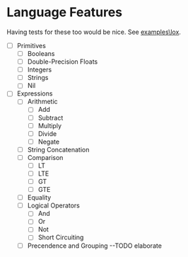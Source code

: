 # Language Features

Having tests for these too would be nice. See [examples\lox](examples\lox).

- [ ] Primitives
    - [ ] Booleans
    - [ ] Double-Precision Floats
    - [ ] Integers
    - [ ] Strings
    - [ ] Nil
- [ ] Expressions
    - [ ] Arithmetic
        - [ ] Add
        - [ ] Subtract
        - [ ] Multiply
        - [ ] Divide
        - [ ] Negate
    - [ ] String Concatenation
    - [ ] Comparison
        - [ ] LT
        - [ ] LTE
        - [ ] GT
        - [ ] GTE
    - [ ] Equality
    - [ ] Logical Operators
        - [ ] And
        - [ ] Or
        - [ ] Not
        - [ ] Short Circuiting
    - [ ] Precendence and Grouping --TODO elaborate